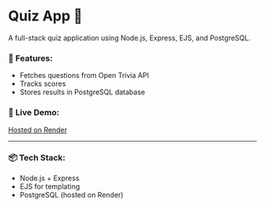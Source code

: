 # Quiz App 🧠

A full-stack quiz application using Node.js, Express, EJS, and PostgreSQL.

### 🚀 Features:
- Fetches questions from Open Trivia API
- Tracks scores
- Stores results in PostgreSQL database

### 🔗 Live Demo:
[Hosted on Render](https://quiz-app-gtsj.onrender.com)

---

### 📦 Tech Stack:
- Node.js + Express
- EJS for templating
- PostgreSQL (hosted on Render)
